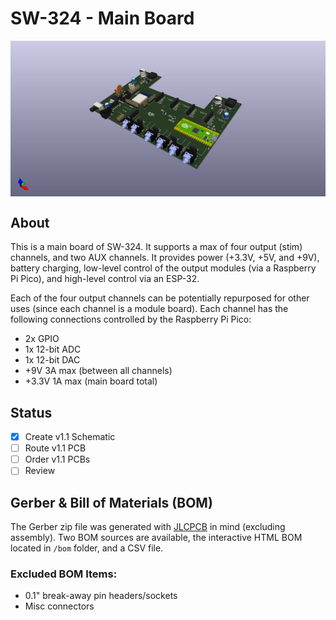 # SW-324 - Main Board
<img align="center" src="../../../doc/images/SW-324.png">

## About
This is a main board of SW-324. It supports a max of four output (stim) channels, and two AUX channels.
It provides power (+3.3V, +5V, and +9V), battery charging, low-level control of the output modules (via a Raspberry Pi Pico), and high-level control via an ESP-32.

Each of the four output channels can be potentially repurposed for other uses (since each channel is a module board). Each channel has the following connections controlled by the Raspberry Pi Pico:
- 2x GPIO
- 1x 12-bit ADC
- 1x 12-bit DAC
- +9V 3A max (between all channels)
- +3.3V 1A max (main board total)

## Status
- [x] Create v1.1 Schematic
- [ ] Route v1.1 PCB
- [ ] Order v1.1 PCBs
- [ ] Review

## Gerber & Bill of Materials (BOM)
The Gerber zip file was generated with [JLCPCB](https://jlcpcb.com/) in mind (excluding assembly).
Two BOM sources are available, the interactive HTML BOM located in `/bom` folder, and a CSV file.

### Excluded BOM Items:
- 0.1" break-away pin headers/sockets
- Misc connectors